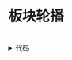 <script setup>
import UsageLoop from '../src/plateMap/usageLoop.vue'
</script>


# 板块轮播
<br/>

<UsageLoop />

<details>
<summary>代码</summary>

```vue

<script setup>
import { onMounted } from 'vue';
import { areaDict } from "./area";
import { useMapLoop } from './useMapLoop.js'
import PlateMap from "./index.vue";

const { setLoopData } = useMapLoop()

const generateData = () => {
  return areaDict.map(e => ({
    ...e,
    colsData: Array.from({ length: 4 }).map((_, index) => ({
      name: 'xxx数据',
      count: 99 + e.id + index
    }))
  }))
}

onMounted(() => {
  setLoopData(generateData())
  startLoop()
})
</script>

<template>
  <div>
    <PlateMap />
  </div>
</template>

<style lang="scss" scoped></style>

```

</details>
